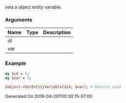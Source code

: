 sets a object entity variable.
### Arguments
**Name**|**Type**|**Description**
:---|:---|:---
id||
var||

### Example

```perl
my $id = 1;
my $var = 1;

$object->SetEntityVariable($id, $var); # Returns void
```


Generated On 2018-04-29T00:30:15-07:00